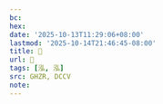 ```yaml
---
bc:
hex:
date: '2025-10-13T11:29:06+08:00'
lastmod: '2025-10-14T21:46:45-08:00'
title: 󰠇
url: 󰠇
tags: [泓, 泓]
src: GHZR, DCCV
note:
---
```

